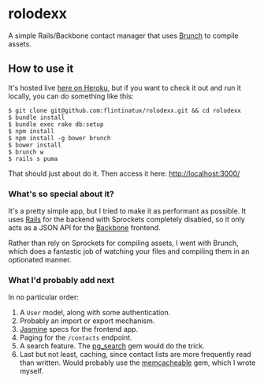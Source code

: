# rolodexx

A simple Rails/Backbone contact manager that uses [Brunch](http://brunch.io) to compile assets.

## How to use it

It's hosted live [here on Heroku](http://rolodexx.herokuapp.com/), but if you want to check it out and run it locally, you can do something like this:
```
$ git clone git@github.com:flintinatux/rolodexx.git && cd rolodexx
$ bundle install
$ bundle exec rake db:setup
$ npm install
$ npm install -g bower brunch
$ bower install
$ brunch w
$ rails s puma
```
That should just about do it.  Then access it here: [http://localhost:3000/](http://localhost:3000/)

### What's so special about it?

It's a pretty simple app, but I tried to make it as performant as possible.  It uses [Rails](http://rubyonrails.org) for the backend with Sprockets completely disabled, so it only acts as a JSON API for the [Backbone](http://backbonejs.org) frontend.

Rather than rely on Sprockets for compiling assets, I went with Brunch, which does a fantastic job of watching your files and compiling them in an optionated manner.

### What I'd probably add next

In no particular order:

1. A `User` model, along with some authentication.
2. Probably an import or export mechanism.
3. [Jasmine](http://jasmine.github.io/) specs for the frontend app.
4. Paging for the `/contacts` endpoint.
5. A search feature. The [pg_search](https://github.com/Casecommons/pg_search) gem would do the trick.
6. Last but not least, caching, since contact lists are more frequently read than written. Would probably use the [memcacheable](https://github.com/flintinatux/memcacheable) gem, which I wrote myself.
